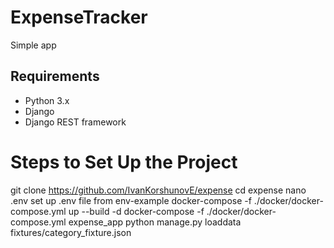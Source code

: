 # ExpenseTracker

Simple app

## Requirements
- Python 3.x
- Django
- Django REST framework

# Steps to Set Up the Project
git clone https://github.com/IvanKorshunovE/expense
cd expense
nano .env
set up .env file from env-example
docker-compose -f ./docker/docker-compose.yml up --build -d
docker-compose -f ./docker/docker-compose.yml expense_app python manage.py loaddata fixtures/category_fixture.json